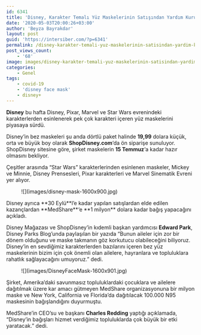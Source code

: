 ```yaml
---
id: 6341
title: 'Disney, Karakter Temalı Yüz Maskelerinin Satışından Yardım Kuruluşuna 1 Milyon Dolar Bağışlayacak'
date: '2020-05-03T20:00:26+03:00'
author: 'Beyza Bayrakdar'
layout: post
guid: 'https://intersiber.com/?p=6341'
permalink: /disney-karakter-temali-yuz-maskelerinin-satisindan-yardim-kurulusuna-1-milyon-dolar-bagislayacak/
post_views_count:
    - '68'
image: images/disney-karakter-temali-yuz-maskelerinin-satisindan-yardim-kurulusuna-1-milyon-dolar-bagislayacak-1-scaled.jpg
categories:
    - Genel
tags:
    - covid-19
    - 'disney face mask'
    - disney+
---
```


**Disney** bu hafta Disney, Pixar, Marvel ve Star Wars evrenindeki karakterlerden esinlenerek pek çok karakteri içeren yüz maskelerini piyasaya sürdü.

Disney’in bez maskeleri şu anda dörtlü paket halinde **19,99** dolara küçük, orta ve büyük boy olarak **ShopDisney.com**‘da ön siparişe sunuluyor. ShopDisney sitesine göre, şirket maskelerin **15 Temmuz**‘a kadar hazır olmasını bekliyor.

Çeşitler arasında “Star Wars” karakterlerinden esinlenen maskeler, Mickey ve Minnie, Disney Prensesleri, Pixar karakterleri ve Marvel Sinematik Evreni yer alıyor.

<figure class="wp-block-image size-large">![](images/disney-mask-1600x900.jpg)</figure>Disney ayrıca **30 Eylü**l’e kadar yapılan satışlardan elde edilen kazançlardan **MedShare**‘e **1 milyon** dolara kadar bağış yapacağını açıkladı.

Disney Mağazası ve ShopDisney’in kıdemli başkan yardımcısı **Edward Park**, Disney Parks Blog’unda paylaşılan bir yazıda “Bunun aileler için zor bir dönem olduğunu ve maske takmanın göz korkutucu olabileceğini biliyoruz. Disney’in en sevdiğimiz karakterlerden bazılarını içeren bez yüz maskelerinin bizim için çok önemli olan ailelere, hayranlara ve topluluklara rahatlık sağlayacağını umuyoruz.” dedi.

<figure class="wp-block-image size-large">![](images/DisneyFaceMask-1600x901.jpg)</figure>Şirket, Amerika’daki savunmasız topluluklardaki çocuklara ve ailelere dağıtılmak üzere kar amacı gütmeyen MedShare organizasyonuna bir milyon maske ve New York, California ve Florida’da dağıtılacak 100.000 N95 maskesinin bağışlandığını duyurmuştu.

MedShare’in CEO’su ve başkanı **Charles Redding** yaptığı açıklamada, “Disney’in bağışları hizmet verdiğimiz topluluklarda çok büyük bir etki yaratacak.” dedi.